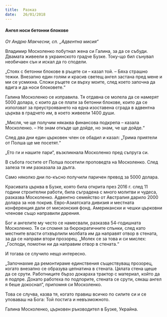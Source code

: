 ```yaml
---
title:  Разказ
date:   26/01/2018
---
```


#### Ангел носи бетонни блокове

_От Андрю Макчесни, сп. „Адвентна мисия“_

Владимир Москоленко побутнал жена си Галина, за да се събуди. Двамата живеели в украинското градче Бузке. Току-що бил сънувал необичаен сън и искал да го сподели.

„Стоях с бетонни блокове в ръцете си – казал той. – Бяха страшно тежки. Внезапно един голям и красив светещ ангел застана пред мене и ми се усмихна. Сложи ръцете си върху моите, след което започна да вдига и да носи блоковете.“

Галина Москоленко се изправила. Тя отдавна се молела да се намерят 5000 долара, с които да се плати за бетонни блокове, които да се използват за преустрояването на една изоставена сграда в адвентна църква в градчето им, в което живеели 1400 души.

„Мисля, че ще получим някаква финансова подкрепа – казала Москоленко. – Не знам откъде ще дойде, но знам, че ще дойде.“

След два дни един църковен член се обадил и казал: „Трима приятели от Полша ще ме посетят.“

„Ето ги и нашите пари“, възкликнала Москоленко пред съпруга си.

В събота гостите от Полша посетили проповедта на Москоленко. След залеза тя им разказала за дълга.

Само няколко дни по-късно получили паричен превод за 5000 долара.

Красивата църква в Бузке, която била открита през 2016 г. след 11 години строителни работи, била съградена с много молитви и чудеса, разказва Москоленко. Адвентно семейство от Австралия дарило 2000 долара за нов покрив. Евро-Азиатската дивизия и местната конференция дали от мисионския фонд. Американски и чешки църковни членове също направили дарения.

Бог и ангелите му често се намесвали, разказва 54-годишната Москоленко. Тя си спомня за бюрократичните спънки, след като местните власти отхвърлили молбата им да направят отвор в стената, за да се направи втори прозорец. „Молех се за това и си мислех: „Господи, помотни ни да направим отвор в стената.“

И тогава се случило нещо интересно.

„Започнахме да ремонтираме единствения съществуващ прозорец, когато внезапно се образува цепнатина в стената. Цялата стена щеше да се срути. Работниците бързо докараха трактор с материал, който да я подпре. Докато работеха по подпорите, стената се срути, сякаш ангел я беше докоснал“, припомня си Москоленко.

Това се случва, казва тя, когато правиш всичко по силите си и се уповаваш на Бога: Той постига и невъзможното.

Галина Москоленко, църковен ръководител в Бузке, Украйна.
